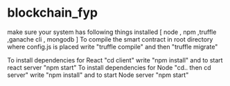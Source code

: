 # blockchain_fyp
make sure your system has following things installed [ node , npm ,truffle ,ganache cli , mongodb ]
To compile the smart contract in root directory where config.js is placed write "truffle compile" and then "truffle migrate"

To install dependencies for React "cd client" write "npm install" and to start react server "npm start"
To install dependencies for Node "cd.. then cd server" write "npm install" and to start Node server "npm start"
